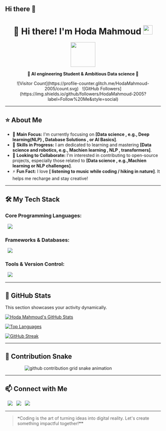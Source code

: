 ## Hi there 👋

<div align="center">
  
  # 👋 Hi there! I'm Hoda Mahmoud <img src="https://media.giphy.com/media/hvRJCLFzcasrR4ia7z/giphy.gif" width="30">
  
  <img src="https://media.giphy.com/media/JIX9t2j0ZTN9S/giphy.gif" width="80">

  <strong>🌟 AI engineering Student & Ambitious Data science  🚀</strong>
  
  <p>
    ![Visitor Count](https://profile-counter.glitch.me/HodaMahmoud-2005/count.svg) &nbsp;
    ![GitHub Followers](https://img.shields.io/github/followers/HodaMahmoud-2005?label=Follow%20Me&style=social)
  </p>
</div>

---

## ⭐ About Me

- 🔭 **Main Focus:** I'm currently focusing on **[Data science , e.g., Deep learning(NLP)  , Database Solutions , or AI Basics]**.
- 🌱 **Skills in Progress:** I am dedicated to learning and mastering **[Data science and robotics, e.g., Machien learning , NLP , transformers]**.
- 👯 **Looking to Collaborate:** I'm interested in contributing to open-source projects, especially those related to **[Data science , e.g.,Machien learning  or NLP challenges]**.
- ⚡ **Fun Fact:** I love **[ listening to music while coding / hiking in nature]**. It helps me recharge and stay creative!

---

## 🛠 My Tech Stack

### **Core Programming Languages:**
<p>
  <img src="https://skillicons.dev/icons?i=python,java,c++" />
</p>

### **Frameworks & Databases:**
<p>
  <img src="https://skillicons.dev/icons?i=mysql,Xampp" />
</p>

### **Tools & Version Control:**
<p>
  <img src="https://skillicons.dev/icons?i=git,github,vscode,pycharm,jupter,colab" />
</p>

---

## 🚀 GitHub Stats

This section showcases your activity dynamically.

[![Hoda Mahmoud's GitHub Stats](https://github-readme-stats.vercel.app/api?username=HodaMahmoud-2005&count_private=true&show_icons=true&theme=radical&locale=en)](#)

[![Top Languages](https://github-readme-stats.vercel.app/api/top-langs/?username=HodaMahmoud-2005&layout=compact&theme=radical&locale=en)](#)

[![GitHub Streak](https://streak-stats.demolab.com/?user=HodaMahmoud-2005&count_private=true&show_icons=true&theme=radical)](#)

---

## 🐍 Contribution Snake

<picture>
        <source media="(prefers-color-scheme: dark)" srcset="https://raw.githubusercontent.com/HodaMahmoud-2005/HodaMahmoud-2005/main/snake/github-contribution-grid-snake-dark.svg">
    <source media="(prefers-color-scheme: light)" srcset="https://raw.githubusercontent.com/HodaMahmoud-2005/HodaMahmoud-2005/main/snake/github-contribution-grid-snake.svg">
    <img alt="github contribution grid snake animation" src="https://raw.githubusercontent.com/HodaMahmoud-2005/HodaMahmoud-2005/main/snake/github-contribution-grid-snake.svg">
</picture>

---

## 📫 Connect with Me
<p align="left">
  <a href="[https://www.linkedin.com/in/hoda-mahmoud-2125ba38b/]"><img src="https://img.shields.io/badge/LinkedIn-0077B5?style=flat&logo=linkedin&logoColor=white"/></a>
  <a href="mailto:[mhoda4258@gmail.com]"><img src="https://img.shields.io/badge/Email-D14836?style=flat&logo=gmail&logoColor=white"/></a>
  <a href="https://github.com/HodaMahmoud-2005"><img src="https://img.shields.io/badge/GitHub-181717?style=flat&logo=github&logoColor=white"/></a>
</p>

---

> ❝Coding is the art of turning ideas into digital reality. Let's create something impactful together!❞❞
